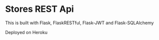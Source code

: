 # Stores REST Api

This is built with Flask, FlaskRESTful, Flask-JWT and Flask-SQLAlchemy

Deployed on Heroku
